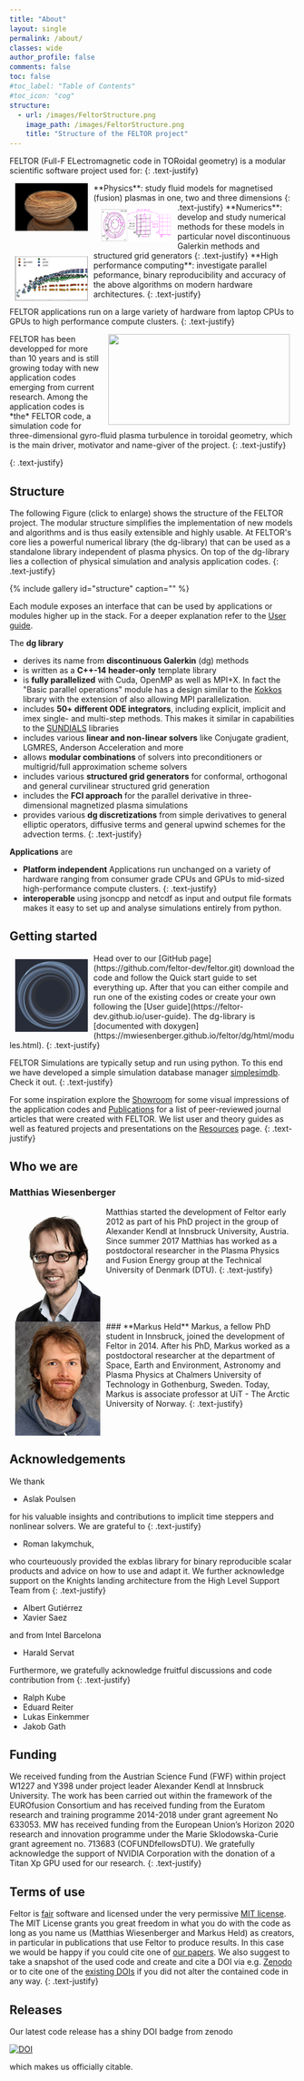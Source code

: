 ```yaml
---
title: "About"
layout: single
permalink: /about/
classes: wide
author_profile: false
comments: false
toc: false
#toc_label: "Table of Contents"
#toc_icon: "cog"
structure:
  - url: /images/FeltorStructure.png
    image_path: /images/FeltorStructure.png
    title: "Structure of the FELTOR project"
---
```



FELTOR (Full-F ELectromagnetic code in TORoidal geometry) is a modular scientific software project used for:
{: .text-justify}

 <img src="/images/raytracing_mag.jpg" width="128" align="left" hspace = 10 />
  **Physics**: study fluid models for magnetised (fusion) plasmas in one, two and three dimensions
{: .text-justify}

 <img src="/images/elliptic.png" width="128" align="left" hspace = 10 vspace=10/>
 **Numerics**: develop and study numerical methods for these models in particular novel discontinuous Galerkin methods and structured grid generators
{: .text-justify}

 <img src="/images/performance.png" width="128" align="left" hspace = 10 vspace=10 />
 **High performance computing**: investigate parallel peformance, binary reproducibility and accuracy of the above algorithms on modern hardware architectures.
{: .text-justify}

FELTOR applications run on a large variety of hardware from laptop CPUs to GPUs to high performance compute clusters.
{: .text-justify}


<img src="/videos/electrons.gif" width="320" height="160" align="right" hspace = 10 />
FELTOR has been developped for more than 10 years and is still growing today with new application codes emerging from current research.
Among the application codes is *the* FELTOR code, a simulation code for three-dimensional gyro-fluid plasma turbulence in toroidal geometry, which is the main driver, motivator and name-giver of the project.
{: .text-justify}



{: .text-justify}

## Structure
The following Figure (click to enlarge) shows the structure of the FELTOR project.
The modular structure simplifies the implementation of new models and algorithms and is thus easily extensible and highly usable.
At FELTOR's core lies a powerful numerical library (the dg-library) that can be used as a standalone library independent of plasma physics.
On top of the dg-library lies a collection of physical simulation and analysis application codes.
{: .text-justify}

{% include gallery id="structure" caption="" %}

Each module exposes an interface that can be used by applications or modules higher up in the stack.
For a deeper explanation refer to the [User guide](https://feltor-dev.github.io/user-guide).

The **dg library**
 - derives its name from **discontinuous Galerkin** (dg) methods
 - is written as a **C++-14 header-only** template library
 - is **fully parallelized** with Cuda, OpenMP as well as MPI+X. In fact
 the "Basic parallel operations" module has a design
   similar to the [Kokkos](https://github.com/kokkos/kokkos) library with the extension of also allowing MPI parallelization.
 - includes **50+ different ODE integrators**, including explicit, implicit and imex single- and multi-step methods.
  This makes it similar in capabilities to the [SUNDIALS](https://sundials.readthedocs.io/en/latest/) libraries
 - includes various **linear and non-linear solvers** like Conjugate gradient, LGMRES, Anderson Acceleration and more
 - allows **modular combinations** of solvers into preconditioners or multigrid/full approximation scheme solvers
 - includes various **structured grid generators** for conformal, orthogonal and general curvilinear structured grid generation
 - includes the **FCI approach**
 for the parallel derivative in three-dimensional magnetized plasma simulations
 - provides various **dg discretizations** from simple derivatives to general elliptic operators, diffusive terms and general upwind schemes for the advection terms.
 {: .text-justify}

**Applications** are
 - **Platform independent** Applications run unchanged on a
variety of hardware ranging from consumer grade CPUs and GPUs
to mid-sized high-performance compute clusters.
{: .text-justify}
 - **interoperable** using jsoncpp and netcdf as input and output file formats
 makes it easy to set up and analyse simulations entirely from python.


## Getting started
 <img src="/images/logo_small.jpg" width="128" align="left" hspace = 10 vspace=10 />
Head over to our [GitHub page](https://github.com/feltor-dev/feltor.git)
download the code and follow the Quick start guide to set everything up.
After that you can either compile and run one of the existing codes or create
your own following the [User guide](https://feltor-dev.github.io/user-guide).
The dg-library is [documented with doxygen](https://mwiesenberger.github.io/feltor/dg/html/modules.html).
{: .text-justify}

FELTOR Simulations are typically setup and run using python. To this end we have
developed a simple simulation database manager
 [simplesimdb](https://github.com/mwiesenberger/simplesimdb). Check it out.
{: .text-justify}

For some inspiration explore the [Showroom](/showroom/) for some visual impressions of the application codes
and [Publications](/publications/) for a list of peer-reviewed journal articles
that were created with FELTOR. We list user and theory guides as well as
featured projects and presentations on the [Resources](/resources/) page.
{: .text-justify}

## Who we are

### **Matthias Wiesenberger**
<img src="/images/matthias.jpg" alt="Matthias Wiesenberger" width="150" align="left" hspace="10" />
Matthias started the development of Feltor early 2012
as part of his PhD project in the group of Alexander Kendl at
Innsbruck University, Austria.
Since summer 2017 Matthias has worked as a postdoctoral researcher in the Plasma Physics and
Fusion Energy group at the Technical University of Denmark (DTU).
{: .text-justify}
<br clear="all" />
### **Markus Held**
<img src="/images/markus.jpg" alt="Markus Held" width="150" align="left" hspace="10"/>
Markus, a fellow PhD student in Innsbruck, joined
the development of Feltor in 2014. After his PhD, Markus worked as a postdoctoral researcher at the
department of Space, Earth and Environment, Astronomy and Plasma Physics at
Chalmers University of Technology in Gothenburg, Sweden.
Today, Markus is associate professor at UiT - The Arctic University of Norway.
{: .text-justify}
<br clear="all" />


## Acknowledgements
We thank

* Aslak Poulsen

for his valuable insights and contributions to implicit time steppers and nonlinear solvers.
We are grateful to
{: .text-justify}

* Roman Iakymchuk,

who courteuously provided the exblas library for binary reproducible scalar products and advice
on how to use and adapt it.
We further acknowledge support on the Knights landing architecture from
the High Level Support Team from
{: .text-justify}

* Albert Gutiérrez
* Xavier Saez

and from Intel Barcelona

* Harald Servat

Furthermore, we gratefully acknowledge fruitful discussions and code contribution from
{: .text-justify}

* Ralph Kube
* Eduard Reiter
* Lukas Einkemmer
* Jakob Gath


## Funding

We received funding from the Austrian Science Fund (FWF) within
project W1227 and Y398 under project leader Alexander Kendl at
Innsbruck University.  The work has been carried out within
the framework of the EUROfusion Consortium and has received funding
from the Euratom research and training programme 2014-2018 under
grant agreement No 633053.
MW has received funding from the European Union’s Horizon 2020
research and innovation programme under the Marie
Sklodowska-Curie grant agreement no. 713683 (COFUNDfellowsDTU).
We gratefully acknowledge the support of NVIDIA Corporation
with the donation of a Titan Xp GPU used for our research.
{: .text-justify}


## Terms of use
Feltor is [fair](https://www.force11.org/fairprinciples) software and
licensed under the very permissive [MIT license](https://en.wikipedia.org/wiki/MIT_License). The MIT
License grants you great freedom in what you do with the code as long as
you name us (Matthias Wiesenberger and Markus Held) as creators, in
particular in publications that use Feltor to produce results. In this
case we would be happy if you could
cite one of [our papers](publications.md).
We also suggest to take a snapshot of the used code and create and cite
a DOI via e.g. [Zenodo](http://www.zenodo.org) or to cite one of the
[existing DOIs](https://doi.org/10.5281/zenodo.596442)
 if you did not alter the contained code in any way.
{: .text-justify}

## Releases
Our latest code release has a shiny DOI badge from zenodo


[![DOI](https://zenodo.org/badge/DOI/10.5281/zenodo.596442.svg)](https://doi.org/10.5281/zenodo.596442)


which makes us officially citable.
